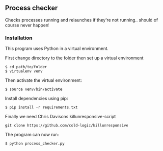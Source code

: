 ## Process checker
Checks processes running and relaunches if they're not running.. should of course never happen!

### Installation
This program uses Python in a virtual environment.

First change directory to the folder then set up a virtual environment

```
$ cd path/to/folder
$ virtualenv venv
```

Then activate the virtual environment:

```
$ source venv/bin/activate
```

Install dependencies using pip:

```
$ pip install -r requirements.txt
```

Finally we need Chris Davisons killunresponsive-script

```
git clone https://github.com/cold-logic/killunresponsive
```

The program can now run:
```
$ python process_checker.py
```
